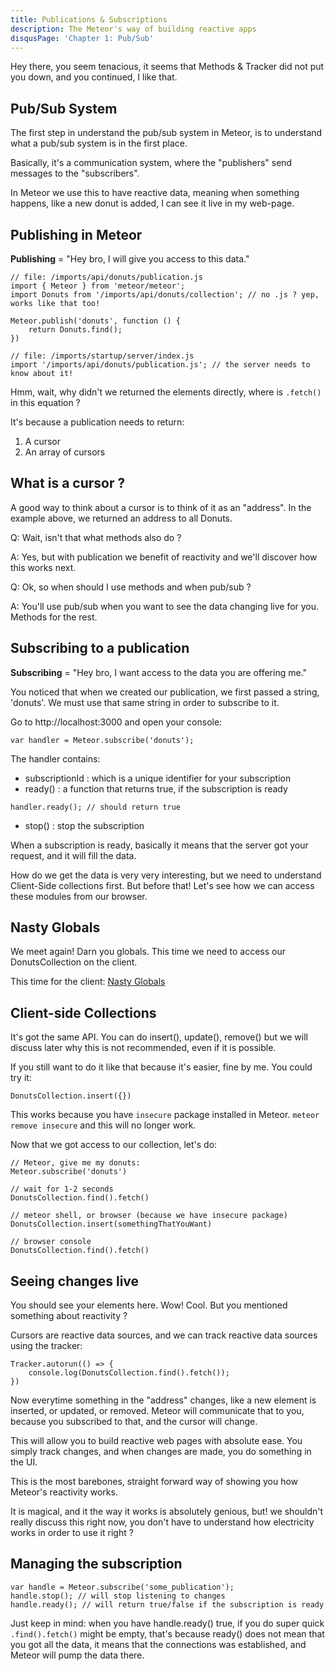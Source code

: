 ```yaml
---
title: Publications & Subscriptions
description: The Meteor's way of building reactive apps
disqusPage: 'Chapter 1: Pub/Sub'
---
```


Hey there, you seem tenacious, it seems that Methods & Tracker did not put you down, and you continued, I like that.

## Pub/Sub System

The first step in understand the pub/sub system in Meteor, is to understand what a pub/sub system is in the first place.

Basically, it's a communication system, where the "publishers" send messages to the "subscribers".

In Meteor we use this to have reactive data, meaning when something happens, like a new donut is added, I can see it live in my web-page.

## Publishing in Meteor

**Publishing** = "Hey bro, I will give you access to this data."

```
// file: /imports/api/donuts/publication.js
import { Meteor } from 'meteor/meteor';
import Donuts from '/imports/api/donuts/collection'; // no .js ? yep, works like that too!

Meteor.publish('donuts', function () {
    return Donuts.find();
})

// file: /imports/startup/server/index.js
import '/imports/api/donuts/publication.js'; // the server needs to know about it!
```

Hmm, wait, why didn't we returned the elements directly, where is `.fetch()` in this equation ?

It's because a publication needs to return:
1. A cursor
2. An array of cursors

## What is a cursor ?

A good way to think about a cursor is to think of it as an "address". In the example above, we returned an address to all Donuts.

Q: Wait, isn't that what methods also do ?

A: Yes, but with publication we benefit of reactivity and we'll discover how this works next.

Q: Ok, so when should I use methods and when pub/sub ?

A: You'll use pub/sub when you want to see the data changing live for you. Methods for the rest.

## Subscribing to a publication

**Subscribing** = "Hey bro, I want access to the data you are offering me."

You noticed that when we created our publication, we first passed a string, 'donuts'. We must use
that same string in order to subscribe to it.

Go to http://localhost:3000 and open your console:
```
var handler = Meteor.subscribe('donuts');
```

The handler contains:
- subscriptionId : which is a unique identifier for your subscription
- ready() : a function that returns true, if the subscription is ready
```
handler.ready(); // should return true
```
- stop() : stop the subscription

When a subscription is ready, basically it means that the server got your request, and it will fill the data.

How do we get the data is very very interesting, but we need to understand Client-Side collections first. But before that! 
Let's see how we can access these modules from our browser.

## Nasty Globals

We meet again! Darn you globals. This time we need to access our DonutsCollection on the client.

This time for the client: [Nasty Globals](/chapters/1/collections.html#Nasty-Globals)

## Client-side Collections

It's got the same API. You can do insert(), update(), remove() but we will discuss later why this is not recommended, even if it is possible.

If you still want to do it like that because it's easier, fine by me. You could try it:
```
DonutsCollection.insert({})
```

This works because you have `insecure` package installed in Meteor. `meteor remove insecure` and this will no longer work.

Now that we got access to our collection, let's do:
```
// Meteor, give me my donuts:
Meteor.subscribe('donuts')

// wait for 1-2 seconds
DonutsCollection.find().fetch()
```

```
// meteor shell, or browser (because we have insecure package)
DonutsCollection.insert(somethingThatYouWant)
```

```
// browser console
DonutsCollection.find().fetch()
```

## Seeing changes live
You should see your elements here. Wow! Cool. But you mentioned something about reactivity ?

Cursors are reactive data sources, and we can track reactive data sources using the tracker:

```
Tracker.autorun(() => {
    console.log(DonutsCollection.find().fetch());
})
```

Now everytime something in the "address" changes, like a new element is inserted, or updated, or removed. Meteor will communicate that to you, because you subscribed to that, and the cursor will change.

This will allow you to build reactive web pages with absolute ease. You simply track changes, and when changes are made, you do something in the UI.

This is the most barebones, straight forward way of showing you how Meteor's reactivity works. 

It is magical, and it the way it works is absolutely genious, but! we shouldn't really discuss this right now,
you don't have to understand how electricity works in order to use it right ?

## Managing the subscription

```
var handle = Meteor.subscribe('some_publication');
handle.stop(); // will stop listening to changes
handle.ready(); // will return true/false if the subscription is ready
```

Just keep in mind: when you have handle.ready() true, if you do super quick `.find().fetch()` might be empty, that's because
ready() does not mean that you got all the data, it means that the connections was established, and Meteor will pump the data there.

 





